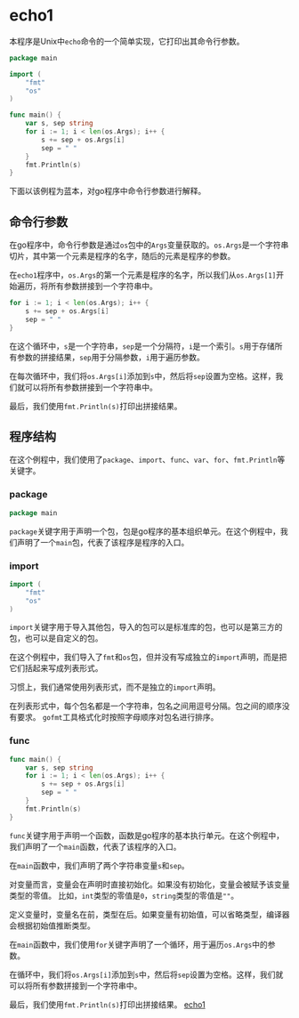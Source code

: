 # echo1

本程序是Unix中`echo`命令的一个简单实现，它打印出其命令行参数。

```go
package main

import (
	"fmt"
	"os"
)

func main() {
	var s, sep string
	for i := 1; i < len(os.Args); i++ {
		s += sep + os.Args[i]
		sep = " "
	}
	fmt.Println(s)
}
```
下面以该例程为蓝本，对go程序中命令行参数进行解释。

## 命令行参数

在go程序中，命令行参数是通过`os`包中的`Args`变量获取的。`os.Args`是一个字符串切片，其中第一个元素是程序的名字，随后的元素是程序的参数。

在`echo1`程序中，`os.Args`的第一个元素是程序的名字，所以我们从`os.Args[1]`开始遍历，将所有参数拼接到一个字符串中。

```go
for i := 1; i < len(os.Args); i++ {
	s += sep + os.Args[i]
	sep = " "
}
```

在这个循环中，`s`是一个字符串，`sep`是一个分隔符，`i`是一个索引。`s`用于存储所有参数的拼接结果，`sep`用于分隔参数，`i`用于遍历参数。

在每次循环中，我们将`os.Args[i]`添加到`s`中，然后将`sep`设置为空格。这样，我们就可以将所有参数拼接到一个字符串中。

最后，我们使用`fmt.Println(s)`打印出拼接结果。

## 程序结构

在这个例程中，我们使用了`package`、`import`、`func`、`var`、`for`、`fmt.Println`等关键字。

### package
```go
package main
```

`package`关键字用于声明一个包，包是go程序的基本组织单元。在这个例程中，我们声明了一个`main`包，代表了该程序是程序的入口。

### import

```go
import (
	"fmt"
	"os"
)
```

`import`关键字用于导入其他包，导入的包可以是标准库的包，也可以是第三方的包，也可以是自定义的包。

在这个例程中，我们导入了`fmt`和`os`包，但并没有写成独立的`import`声明，而是把它们括起来写成列表形式。

习惯上，我们通常使用列表形式，而不是独立的`import`声明。

在列表形式中，每个包名都是一个字符串，包名之间用逗号分隔。包之间的顺序没有要求。
`gofmt`工具格式化时按照字母顺序对包名进行排序。

### func

```go
func main() {
	var s, sep string
	for i := 1; i < len(os.Args); i++ {
		s += sep + os.Args[i]
		sep = " "
	}
	fmt.Println(s)
}
```

`func`关键字用于声明一个函数，函数是go程序的基本执行单元。在这个例程中，我们声明了一个`main`函数，代表了该程序的入口。

在`main`函数中，我们声明了两个字符串变量`s`和`sep`。

对变量而言，变量会在声明时直接初始化。如果没有初始化，变量会被赋予该变量类型的零值。
比如，`int`类型的零值是`0`，`string`类型的零值是`""`。

定义变量时，变量名在前，类型在后。如果变量有初始值，可以省略类型，编译器会根据初始值推断类型。

在`main`函数中，我们使用`for`关键字声明了一个循环，用于遍历`os.Args`中的参数。

在循环中，我们将`os.Args[i]`添加到`s`中，然后将`sep`设置为空格。这样，我们就可以将所有参数拼接到一个字符串中。

最后，我们使用`fmt.Println(s)`打印出拼接结果。
[echo1](../../../1.1_Hello_World/Examples/Hello_world/hello.go)